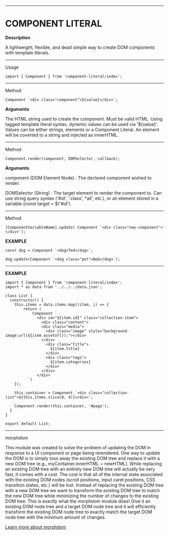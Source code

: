 ******************************************** 
# COMPONENT LITERAL

**Description**

A lightweight, flexible, and dead simple way to create DOM components with template literals.

********************************************

Usage

	import { Component } from 'component-literal/index';
	

********************************************

Method

	Component `<div class="component">${value}</div>`;

**Arguments**

The HTML string used to create the component. Must be valid HTML. Using tagged template literal syntax, dynamic values can be used via '${value}'. Values can be either strings, elements or a Component Literal. An element will be coverted to a string and injected as innerHTML.

********************************************
Method

	Component.render(component, DOMSelector, callback);

**Arguments**

component (DOM Element Node) :
The declared component wished to render.

DOMSelector (String) :
The target element to render the component to. Can use string query syntax ('#id', '.class', *all', etc.), or an element stored in a variable (const target = $('#id'). 

********************************************
Method

	[ComponentVariableName].update( Component `<div class="new-component"></div>`);

**EXAMPLE**

	const dog = Component `<dog>Ted</dog>`;

	dog.update(Component `<dog class="pet">Bob</dog>`);

********************************************

**EXAMPLE**

	import { Component } from 'component-literal/index';
	import * as data from '../../../data.json';
  
	class List {
	  constructor() {
	    this.items = data.items.map((item, i) => {
	        return (
	    	    Component `
	    	      <div id="${item.id}" class="collection-item">
	    	        <div class="content">
	                <div class="media">
	                  <div class="image" style="background-image:url(${item.assetUrl});"></div>
	                </div>
	    	          <div class="title">
	    	            ${item.title}
	    	          </div>
	    	          <div class="tags">
	    	          	${item.categories}
	    	          </div>
	    	        </div>
	    	      </div>
	    	  `)
	  	});

	  	this.container = Component `<div class="collection-list">${this.items.slice(0, 4)}</div>`;
	  	
	  	Component.render(this.container, '#page');
	  }
	}

	export default List;

********************************************

morphdom

This module was created to solve the problem of updating the DOM in response to a UI component or page being rerendered. One way to update the DOM is to simply toss away the existing DOM tree and replace it with a new DOM tree (e.g., myContainer.innerHTML = newHTML). While replacing an existing DOM tree with an entirely new DOM tree will actually be very fast, it comes with a cost. The cost is that all of the internal state associated with the existing DOM nodes (scroll positions, input caret positions, CSS transition states, etc.) will be lost. Instead of replacing the existing DOM tree with a new DOM tree we want to transform the existing DOM tree to match the new DOM tree while minimizing the number of changes to the existing DOM tree. This is exactly what the morphdom module does! Give it an existing DOM node tree and a target DOM node tree and it will efficiently transform the existing DOM node tree to exactly match the target DOM node tree with the minimum amount of changes.

[Learn more about morphdom](https://github.com/patrick-steele-idem/morphdom)